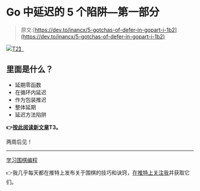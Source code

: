 # Go 中延迟的 5 个陷阱—第一部分

> 原文:[https://dev.to/inancx/5-gotchas-of-defer-in-gopart-i-1b2](https://dev.to/inancx/5-gotchas-of-defer-in-gopart-i-1b2)

[![](../Images/c566bca9559da4f539c9c959f7618e05.png)T2】](https://blog.learngoprogramming.com/gotchas-of-defer-in-go-1-8d070894cb01)

## [](#what-is-inside)里面是什么？

*   延期零函数
*   在循环内延迟
*   作为包装推迟
*   整体延期
*   延迟方法陷阱

**👉[按此阅读新文章](https://blog.learngoprogramming.com/gotchas-of-defer-in-go-1-8d070894cb01)T3。**

两周后见！

* * *

[学习围棋编程](https://blog.learngoprogramming.com)

👉我几乎每天都在推特上发布关于围棋的技巧和诀窍，[在推特上关注我](https://twitter.com/inancgumus)并获取它们。